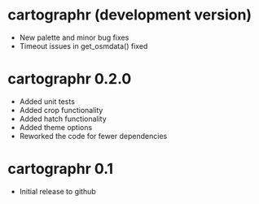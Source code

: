 # cartographr (development version)
* New palette and minor bug fixes
* Timeout issues in get_osmdata() fixed

# cartographr 0.2.0
* Added unit tests
* Added crop functionality
* Added hatch functionality
* Added theme options
* Reworked the code for fewer dependencies

# cartographr 0.1
* Initial release to github
